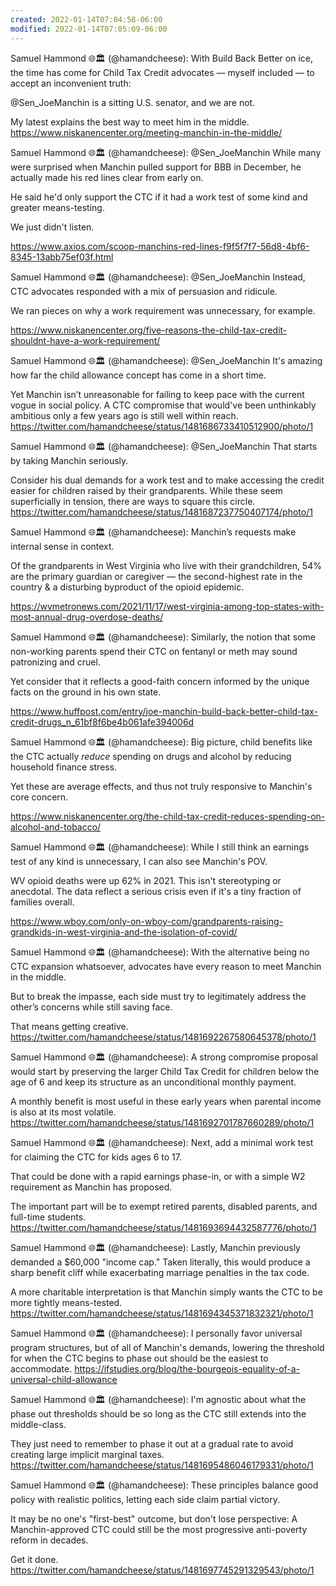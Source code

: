 ```yaml
---
created: 2022-01-14T07:04:58-06:00
modified: 2022-01-14T07:05:09-06:00
---
```


Samuel Hammond 🌐🏛 (@hamandcheese): With Build Back Better on ice, the time has come for Child Tax Credit advocates — myself included — to accept an inconvenient truth:

@Sen_JoeManchin is a sitting U.S. senator, and we are not.

My latest explains the best way to meet him in the middle.
https://www.niskanencenter.org/meeting-manchin-in-the-middle/

Samuel Hammond 🌐🏛 (@hamandcheese): @Sen_JoeManchin While many were surprised when Manchin pulled support for BBB in December, he actually made his red lines clear from early on.

He said he'd only support the CTC if it had a work test of some kind and greater means-testing.

We just didn't listen.

https://www.axios.com/scoop-manchins-red-lines-f9f5f7f7-56d8-4bf6-8345-13abb75ef03f.html

Samuel Hammond 🌐🏛 (@hamandcheese): @Sen_JoeManchin Instead, CTC advocates responded with a mix of persuasion and ridicule.

We ran pieces on why a work requirement was unnecessary, for example.

https://www.niskanencenter.org/five-reasons-the-child-tax-credit-shouldnt-have-a-work-requirement/

Samuel Hammond 🌐🏛 (@hamandcheese): @Sen_JoeManchin It's amazing how far the child allowance concept has come in a short time.

Yet Manchin isn’t unreasonable for failing to keep pace with the current vogue in social policy. A CTC compromise that would've been unthinkably ambitious only a few years ago is still well within reach. https://twitter.com/hamandcheese/status/1481686733410512900/photo/1

Samuel Hammond 🌐🏛 (@hamandcheese): @Sen_JoeManchin That starts by taking Manchin seriously.

Consider his dual demands for a work test and to make accessing the credit easier for children raised by their grandparents. While these seem superficially in tension, there are ways to square this circle. https://twitter.com/hamandcheese/status/1481687237750407174/photo/1

Samuel Hammond 🌐🏛 (@hamandcheese): Manchin’s requests make internal sense in context.

Of the grandparents in West Virginia who live with their grandchildren, 54% are the primary guardian or caregiver — the second-highest rate in the country & a disturbing byproduct of the opioid epidemic.

https://wvmetronews.com/2021/11/17/west-virginia-among-top-states-with-most-annual-drug-overdose-deaths/

Samuel Hammond 🌐🏛 (@hamandcheese): Similarly, the notion that some non-working parents   spend their CTC on fentanyl or meth may sound patronizing and cruel.

Yet consider that it reflects a good-faith concern informed by the unique facts on the ground in his own state.

https://www.huffpost.com/entry/joe-manchin-build-back-better-child-tax-credit-drugs_n_61bf8f6be4b061afe394006d

Samuel Hammond 🌐🏛 (@hamandcheese): Big picture, child benefits like the CTC actually *reduce* spending on drugs and alcohol by reducing household finance stress.

Yet these are average effects, and thus not truly responsive to Manchin's core concern.

https://www.niskanencenter.org/the-child-tax-credit-reduces-spending-on-alcohol-and-tobacco/

Samuel Hammond 🌐🏛 (@hamandcheese): While I still think an earnings test of any kind is unnecessary, I can also see Manchin's POV.

WV opioid deaths were up 62% in 2021. This isn't stereotyping or anecdotal. The data reflect a serious crisis even if it's a tiny fraction of families overall.

https://www.wboy.com/only-on-wboy-com/grandparents-raising-grandkids-in-west-virginia-and-the-isolation-of-covid/

Samuel Hammond 🌐🏛 (@hamandcheese): With the alternative being no CTC expansion whatsoever, advocates have every reason to meet Manchin in the middle.

But to break the impasse, each side must try to legitimately address the other’s concerns while still saving face.

That means getting creative. https://twitter.com/hamandcheese/status/1481692267580645378/photo/1

Samuel Hammond 🌐🏛 (@hamandcheese): A strong compromise proposal would start by preserving the larger Child Tax Credit for children below the age of 6 and keep its structure as an unconditional monthly payment.

A monthly benefit is most useful in these early years when parental income is also at its most volatile. https://twitter.com/hamandcheese/status/1481692701787660289/photo/1

Samuel Hammond 🌐🏛 (@hamandcheese): Next, add a minimal work test for claiming the CTC for kids ages 6 to 17.

That could be done with a rapid earnings phase-in, or with a simple W2 requirement as Manchin has proposed.

The important part will be to exempt retired parents, disabled parents, and full-time students. https://twitter.com/hamandcheese/status/1481693694432587776/photo/1

Samuel Hammond 🌐🏛 (@hamandcheese): Lastly, Manchin previously demanded a $60,000 "income cap." Taken literally, this would produce a sharp benefit cliff while exacerbating marriage penalties in the tax code. 

A more charitable interpretation is that Manchin simply wants the CTC to be more tightly means-tested. https://twitter.com/hamandcheese/status/1481694345371832321/photo/1

Samuel Hammond 🌐🏛 (@hamandcheese): I personally favor universal program structures, but of all of Manchin's demands, lowering the threshold for when the CTC begins to phase out should be the easiest to accommodate.
https://ifstudies.org/blog/the-bourgeois-equality-of-a-universal-child-allowance

Samuel Hammond 🌐🏛 (@hamandcheese): I'm agnostic about what the phase out thresholds should be so long as the CTC still extends into the middle-class. 

They just need to remember to phase it out at a gradual rate to avoid creating large implicit marginal taxes. https://twitter.com/hamandcheese/status/1481695486046179331/photo/1

Samuel Hammond 🌐🏛 (@hamandcheese): These principles balance good policy with realistic politics, letting each side claim partial victory.

It may be no one's "first-best" outcome, but don't lose perspective: A Manchin-approved CTC could still be the most progressive anti-poverty reform in decades.

Get it done. https://twitter.com/hamandcheese/status/1481697745291329543/photo/1
